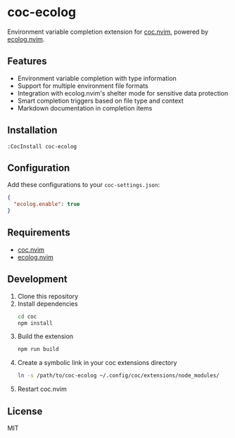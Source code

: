 # coc-ecolog

Environment variable completion extension for [coc.nvim](https://github.com/neoclide/coc.nvim), powered by [ecolog.nvim](https://github.com/tentacles/ecolog.nvim).

## Features

- Environment variable completion with type information
- Support for multiple environment file formats
- Integration with ecolog.nvim's shelter mode for sensitive data protection
- Smart completion triggers based on file type and context
- Markdown documentation in completion items

## Installation

```vim
:CocInstall coc-ecolog
```

## Configuration

Add these configurations to your `coc-settings.json`:

```json
{
  "ecolog.enable": true
}
```

## Requirements

- [coc.nvim](https://github.com/neoclide/coc.nvim)
- [ecolog.nvim](https://github.com/tentacles/ecolog.nvim)

## Development

1. Clone this repository
2. Install dependencies
   ```bash
   cd coc
   npm install
   ```
3. Build the extension
   ```bash
   npm run build
   ```
4. Create a symbolic link in your coc extensions directory
   ```bash
   ln -s /path/to/coc-ecolog ~/.config/coc/extensions/node_modules/
   ```
5. Restart coc.nvim

## License

MIT 